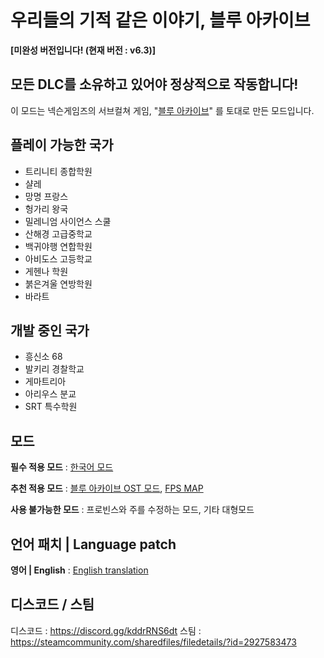 **우리들의 기적 같은 이야기, 블루 아카이브**
=============
**\[미완성 버전입니다! (현재 버전 : v6.3)]**   

**모든 DLC를 소유하고 있어야 정상적으로 작동합니다!**
-------------
이 모드는 넥슨게임즈의 서브컬쳐 게임, "[블루 아카이브](https://steamcommunity.com/linkfilter/?u=https%3A%2F%2Fbluearchive.nexon.com%2Fhome)" 를 토대로 만든 모드입니다.

## 플레이 가능한 국가
- 트리니티 종합학원
- 샬레
- 망명 프랑스
- 헝가리 왕국
- 밀레니엄 사이언스 스쿨
- 산해경 고급중학교
- 백귀야행 연합학원
- 아비도스 고등학교
- 게헨나 학원
- 붉은겨울 연방학원
- 바라트

## 개발 중인 국가
- 흥신소 68
- 발키리 경찰학교
- 게마트리아
- 아리우스 분교
- SRT 특수학원

## 모드
**필수 적용 모드** : [한국어 모드](https://steamcommunity.com/sharedfiles/filedetails/?id=2743487021)

**추천 적용 모드** : [블루 아카이브 OST 모드](https://steamcommunity.com/sharedfiles/filedetails/?id=3012479903), [FPS MAP](https://steamcommunity.com/sharedfiles/filedetails/?id=2404689961)

**사용 불가능한 모드** : 프로빈스와 주를 수정하는 모드, 기타 대형모드

## 언어 패치 | Language patch
**영어 | English** : [English translation](https://steamcommunity.com/sharedfiles/filedetails/?id=3069377398)

## 디스코드 / 스팀
디스코드 : <https://discord.gg/kddrRNS6dt>
스팀 : <https://steamcommunity.com/sharedfiles/filedetails/?id=2927583473>
